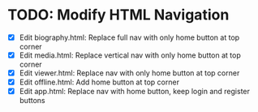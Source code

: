 # TODO: Modify HTML Navigation

- [x] Edit biography.html: Replace full nav with only home button at top corner
- [x] Edit media.html: Replace vertical nav with only home button at top corner
- [x] Edit viewer.html: Replace nav with only home button at top corner
- [x] Edit offline.html: Add home button at top corner
- [x] Edit app.html: Replace nav with home button, keep login and register buttons
